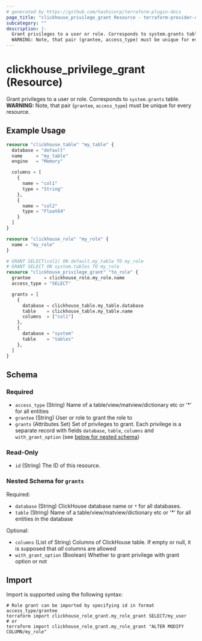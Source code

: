 ```yaml
---
# generated by https://github.com/hashicorp/terraform-plugin-docs
page_title: "clickhouse_privilege_grant Resource - terraform-provider-clickhouse"
subcategory: ""
description: |-
  Grant privileges to a user or role. Corresponds to system.grants table.
  WARNING: Note, that pair (grantee, access_type) must be unique for every resource.
---
```


# clickhouse_privilege_grant (Resource)

Grant privileges to a user or role. Corresponds to `system.grants` table.
**WARNING:** Note, that pair (`grantee`, `access_type`) must be unique for every resource.

## Example Usage

```terraform
resource "clickhouse_table" "my_table" {
  database = "default"
  name     = "my_table"
  engine   = "Memory"

  columns = [
    {
      name = "col1"
      type = "String"
    },
    {
      name = "col2"
      type = "Float64"
    }
  ]
}

resource "clickhouse_role" "my_role" {
  name = "my_role"
}

# GRANT SELECT(col1) ON default.my_table TO my_role
# GRANT SELECT ON system.tables TO my_role
resource "clickhouse_privilege_grant" "to_role" {
  grantee     = clickhouse_role.my_role.name
  access_type = "SELECT"

  grants = [
    {
      database = clickhouse_table.my_table.database
      table    = clickhouse_table.my_table.name
      columns  = ["col1"]
    },
    {
      database = "system"
      table    = "tables"
    },
  ]
}
```

<!-- schema generated by tfplugindocs -->
## Schema

### Required

- `access_type` (String) Name of a table/view/matview/dictionary etc or '*' for all entities
- `grantee` (String) User or role to grant the role to
- `grants` (Attributes Set) Set of privileges to grant. Each privilege is a separate record with fields `database`, `table`, `columns` and `with_grant_option` (see [below for nested schema](#nestedatt--grants))

### Read-Only

- `id` (String) The ID of this resource.

<a id="nestedatt--grants"></a>
### Nested Schema for `grants`

Required:

- `database` (String) ClickHouse database name or `*` for all databases.
- `table` (String) Name of a table/view/matview/dictionary etc or '*' for all entities in the database

Optional:

- `columns` (List of String) Columns of ClickHouse table. If empty or null, it is supposed that *all* columns are allowed
- `with_grant_option` (Boolean) Whether to grant privilege with grant option or not

## Import

Import is supported using the following syntax:

```shell
# Role grant can be imported by specifying id in format access_type/grantee
terraform import clickhouse_role_grant.my_role_grant SELECT/my_user
# or
terraform import clickhouse_role_grant.my_role_grant "ALTER MODIFY COLUMN/my_role"
```
